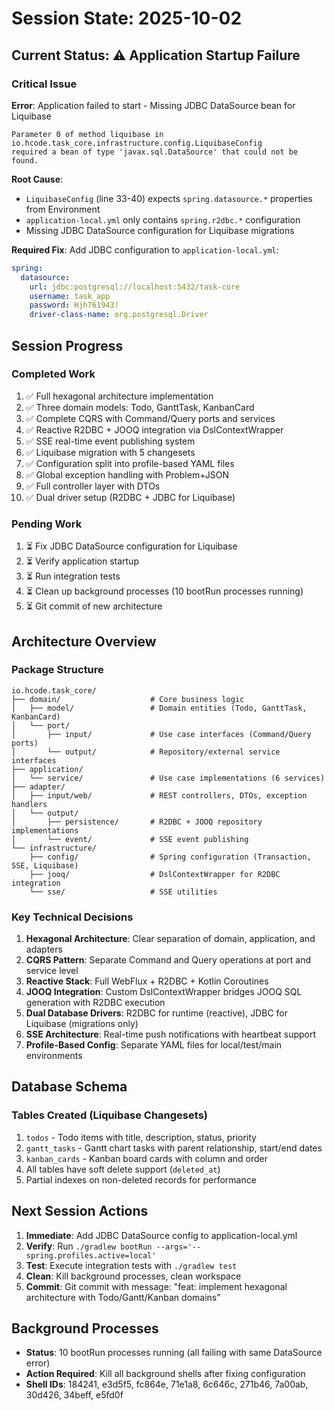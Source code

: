 # Session State: 2025-10-02

## Current Status: ⚠️ Application Startup Failure

### Critical Issue
**Error**: Application failed to start - Missing JDBC DataSource bean for Liquibase
```
Parameter 0 of method liquibase in io.hcode.task_core.infrastructure.config.LiquibaseConfig 
required a bean of type 'javax.sql.DataSource' that could not be found.
```

**Root Cause**: 
- `LiquibaseConfig` (line 33-40) expects `spring.datasource.*` properties from Environment
- `application-local.yml` only contains `spring.r2dbc.*` configuration
- Missing JDBC DataSource configuration for Liquibase migrations

**Required Fix**:
Add JDBC configuration to `application-local.yml`:
```yaml
spring:
  datasource:
    url: jdbc:postgresql://localhost:5432/task-core
    username: task_app
    password: Hjh761943!
    driver-class-name: org.postgresql.Driver
```

## Session Progress

### Completed Work
1. ✅ Full hexagonal architecture implementation
2. ✅ Three domain models: Todo, GanttTask, KanbanCard
3. ✅ Complete CQRS with Command/Query ports and services
4. ✅ Reactive R2DBC + JOOQ integration via DslContextWrapper
5. ✅ SSE real-time event publishing system
6. ✅ Liquibase migration with 5 changesets
7. ✅ Configuration split into profile-based YAML files
8. ✅ Global exception handling with Problem+JSON
9. ✅ Full controller layer with DTOs
10. ✅ Dual driver setup (R2DBC + JDBC for Liquibase)

### Pending Work
1. ⏳ Fix JDBC DataSource configuration for Liquibase
2. ⏳ Verify application startup
3. ⏳ Run integration tests
4. ⏳ Clean up background processes (10 bootRun processes running)
5. ⏳ Git commit of new architecture

## Architecture Overview

### Package Structure
```
io.hcode.task_core/
├── domain/                    # Core business logic
│   ├── model/                 # Domain entities (Todo, GanttTask, KanbanCard)
│   └── port/
│       ├── input/             # Use case interfaces (Command/Query ports)
│       └── output/            # Repository/external service interfaces
├── application/
│   └── service/               # Use case implementations (6 services)
├── adapter/
│   ├── input/web/             # REST controllers, DTOs, exception handlers
│   └── output/
│       ├── persistence/       # R2DBC + JOOQ repository implementations
│       └── event/             # SSE event publishing
└── infrastructure/
    ├── config/                # Spring configuration (Transaction, SSE, Liquibase)
    ├── jooq/                  # DslContextWrapper for R2DBC integration
    └── sse/                   # SSE utilities

```

### Key Technical Decisions
1. **Hexagonal Architecture**: Clear separation of domain, application, and adapters
2. **CQRS Pattern**: Separate Command and Query operations at port and service level
3. **Reactive Stack**: Full WebFlux + R2DBC + Kotlin Coroutines
4. **JOOQ Integration**: Custom DslContextWrapper bridges JOOQ SQL generation with R2DBC execution
5. **Dual Database Drivers**: R2DBC for runtime (reactive), JDBC for Liquibase (migrations only)
6. **SSE Architecture**: Real-time push notifications with heartbeat support
7. **Profile-Based Config**: Separate YAML files for local/test/main environments

## Database Schema

### Tables Created (Liquibase Changesets)
1. `todos` - Todo items with title, description, status, priority
2. `gantt_tasks` - Gantt chart tasks with parent relationship, start/end dates
3. `kanban_cards` - Kanban board cards with column and order
4. All tables have soft delete support (`deleted_at`)
5. Partial indexes on non-deleted records for performance

## Next Session Actions

1. **Immediate**: Add JDBC DataSource config to application-local.yml
2. **Verify**: Run `./gradlew bootRun --args='--spring.profiles.active=local'`
3. **Test**: Execute integration tests with `./gradlew test`
4. **Clean**: Kill background processes, clean workspace
5. **Commit**: Git commit with message: "feat: implement hexagonal architecture with Todo/Gantt/Kanban domains"

## Background Processes
- **Status**: 10 bootRun processes running (all failing with same DataSource error)
- **Action Required**: Kill all background shells after fixing configuration
- **Shell IDs**: 184241, e3d5f5, fc864e, 71e1a8, 6c646c, 271b46, 7a00ab, 30d426, 34beff, e5fd0f
